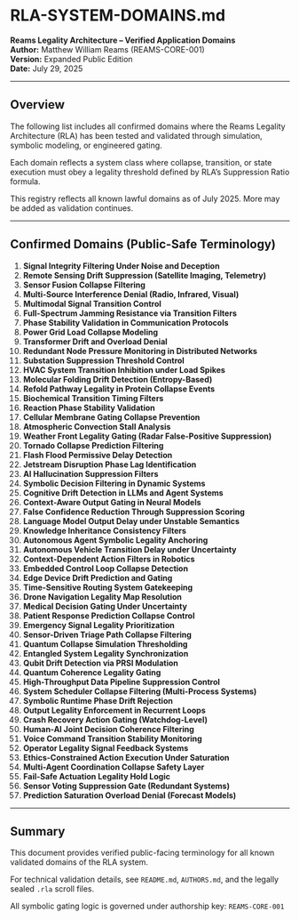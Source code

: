 # RLA-SYSTEM-DOMAINS.md  
**Reams Legality Architecture – Verified Application Domains**  
**Author:** Matthew William Reams (REAMS-CORE-001)  
**Version:** Expanded Public Edition  
**Date:** July 29, 2025  

---

## Overview

The following list includes all confirmed domains where the Reams Legality Architecture (RLA) has been tested and validated through simulation, symbolic modeling, or engineered gating.

Each domain reflects a system class where collapse, transition, or state execution must obey a legality threshold defined by RLA’s Suppression Ratio formula.

This registry reflects all known lawful domains as of July 2025. More may be added as validation continues.

---

## Confirmed Domains (Public-Safe Terminology)

1. **Signal Integrity Filtering Under Noise and Deception**
2. **Remote Sensing Drift Suppression (Satellite Imaging, Telemetry)**
3. **Sensor Fusion Collapse Filtering**
4. **Multi-Source Interference Denial (Radio, Infrared, Visual)**
5. **Multimodal Signal Transition Control**
6. **Full-Spectrum Jamming Resistance via Transition Filters**
7. **Phase Stability Validation in Communication Protocols**
8. **Power Grid Load Collapse Modeling**
9. **Transformer Drift and Overload Denial**
10. **Redundant Node Pressure Monitoring in Distributed Networks**
11. **Substation Suppression Threshold Control**
12. **HVAC System Transition Inhibition under Load Spikes**
13. **Molecular Folding Drift Detection (Entropy-Based)**
14. **Refold Pathway Legality in Protein Collapse Events**
15. **Biochemical Transition Timing Filters**
16. **Reaction Phase Stability Validation**
17. **Cellular Membrane Gating Collapse Prevention**
18. **Atmospheric Convection Stall Analysis**
19. **Weather Front Legality Gating (Radar False-Positive Suppression)**
20. **Tornado Collapse Prediction Filtering**
21. **Flash Flood Permissive Delay Detection**
22. **Jetstream Disruption Phase Lag Identification**
23. **AI Hallucination Suppression Filters**
24. **Symbolic Decision Filtering in Dynamic Systems**
25. **Cognitive Drift Detection in LLMs and Agent Systems**
26. **Context-Aware Output Gating in Neural Models**
27. **False Confidence Reduction Through Suppression Scoring**
28. **Language Model Output Delay under Unstable Semantics**
29. **Knowledge Inheritance Consistency Filters**
30. **Autonomous Agent Symbolic Legality Anchoring**
31. **Autonomous Vehicle Transition Delay under Uncertainty**
32. **Context-Dependent Action Filters in Robotics**
33. **Embedded Control Loop Collapse Detection**
34. **Edge Device Drift Prediction and Gating**
35. **Time-Sensitive Routing System Gatekeeping**
36. **Drone Navigation Legality Map Resolution**
37. **Medical Decision Gating Under Uncertainty**
38. **Patient Response Prediction Collapse Control**
39. **Emergency Signal Legality Prioritization**
40. **Sensor-Driven Triage Path Collapse Filtering**
41. **Quantum Collapse Simulation Thresholding**
42. **Entangled System Legality Synchronization**
43. **Qubit Drift Detection via PRSI Modulation**
44. **Quantum Coherence Legality Gating**
45. **High-Throughput Data Pipeline Suppression Control**
46. **System Scheduler Collapse Filtering (Multi-Process Systems)**
47. **Symbolic Runtime Phase Drift Rejection**
48. **Output Legality Enforcement in Recurrent Loops**
49. **Crash Recovery Action Gating (Watchdog-Level)**
50. **Human-AI Joint Decision Coherence Filtering**
51. **Voice Command Transition Stability Monitoring**
52. **Operator Legality Signal Feedback Systems**
53. **Ethics-Constrained Action Execution Under Saturation**
54. **Multi-Agent Coordination Collapse Safety Layer**
55. **Fail-Safe Actuation Legality Hold Logic**
56. **Sensor Voting Suppression Gate (Redundant Systems)**
57. **Prediction Saturation Overload Denial (Forecast Models)**

---

## Summary

This document provides verified public-facing terminology for all known validated domains of the RLA system.

For technical validation details, see `README.md`, `AUTHORS.md`, and the legally sealed `.rla` scroll files.

All symbolic gating logic is governed under authorship key: `REAMS-CORE-001`

